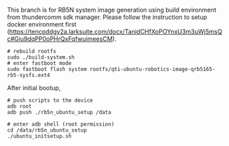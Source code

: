 This branch is for RB5N system image generation using build environment from thundercomm sdk manager. Please follow the instruction to setup docker environment first (https://tencpddgy2a.larksuite.com/docx/TanidCHfXoPOYnxU3m3uWj5msQc#Giu9dqPP0oPHrQxFqfwuimeesCM).

```
# rebuild rootfs
sudo ./build-system.sh
# enter fastboot mode
sudo fastboot flash system rootfs/qti-ubuntu-robotics-image-qrb5165-rb5-sysfs.ext4
```

After initial bootup, 
```
# push scripts to the device
adb root
adb push ./rb5n_ubuntu_setup /data

# enter adb shell (root permission)
cd /data/rb5n_ubuntu_setup
./ubuntu_initsetup.sh
```
